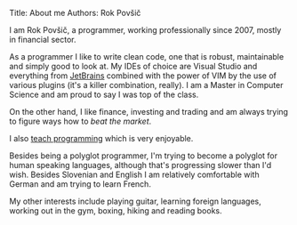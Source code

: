 Title: About me
Authors: Rok Povšič

I am Rok Povšič, a programmer, working professionally since 2007, mostly in financial sector.

As a programmer I like to write clean code, one that is robust, maintainable and simply good to look at.
My IDEs of choice are Visual Studio and everything from [JetBrains](https://www.jetbrains.com/) combined
with the power of VIM by the use of various plugins (it's a killer combination, really). I am a Master in Computer Science
and am proud to say I was top of the class.

On the other hand, I like finance, investing and trading and am always trying to figure ways how to _beat the market_.

I also [teach programming](https://www.smartninja.org/) which is very enjoyable.

Besides being a polyglot programmer, I'm trying to become a polyglot for human speaking languages, although that's
progressing slower than I'd wish. Besides Slovenian and English I am relatively comfortable with German and am trying to learn French.

My other interests include playing guitar, learning foreign languages, working out in the gym, boxing, hiking
and reading books.

